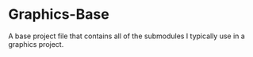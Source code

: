 # Graphics-Base
A base project file that contains all of the submodules I typically use in a graphics project.
